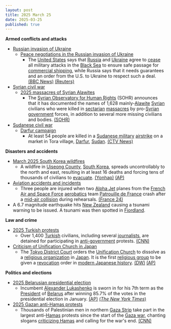 ```yaml
---
layout: post
title: 2025 March 25
date: 2025-03-25
published: true
---
```



**Armed conflicts and attacks**

* [Russian invasion of Ukraine](https://en.wikipedia.org/wiki/Russian_invasion_of_Ukraine "Russian invasion of Ukraine")
  + [Peace negotiations in the Russian invasion of Ukraine](https://en.wikipedia.org/wiki/Peace_negotiations_in_the_Russian_invasion_of_Ukraine "Peace negotiations in the Russian invasion of Ukraine")
    - The [United States](https://en.wikipedia.org/wiki/United_States "United States") says that [Russia](https://en.wikipedia.org/wiki/Russia "Russia") and [Ukraine](https://en.wikipedia.org/wiki/Ukraine "Ukraine") agree to [cease](https://en.wikipedia.org/wiki/Ceasefire "Ceasefire") all military attacks in the [Black Sea](https://en.wikipedia.org/wiki/Black_Sea "Black Sea") to ensure safe passage for [commercial shipping](https://en.wikipedia.org/wiki/Merchant_ship "Merchant ship"), while Russia says that it needs guarantees and an order from the U.S. to Ukraine to respect such a deal. [(BBC News)](https://www.bbc.co.uk/news/live/c4g7w7521w0t) [(Reuters)](https://www.reuters.com/world/europe/russia-us-are-studying-outcome-talks-ukraine-riyadh-kremlin-says-2025-03-25/)
* [Syrian civil war](https://en.wikipedia.org/wiki/Syrian_civil_war "Syrian civil war")
  + [2025 massacres of Syrian Alawites](https://en.wikipedia.org/wiki/2025_massacres_of_Syrian_Alawites "2025 massacres of Syrian Alawites")
    - The [Syrian Observatory for Human Rights](https://en.wikipedia.org/wiki/Syrian_Observatory_for_Human_Rights "Syrian Observatory for Human Rights") (SOHR) announces that it has documented the names of 1,628 mainly-[Alawite](https://en.wikipedia.org/wiki/Alawites "Alawites") [Syrian](https://en.wikipedia.org/wiki/Syrians "Syrians") civilians who were killed in [sectarian](https://en.wikipedia.org/wiki/Sectarianism_and_minorities_in_the_Syrian_civil_war "Sectarianism and minorities in the Syrian civil war") [massacres](https://en.wikipedia.org/wiki/Extrajudicial_killing "Extrajudicial killing") by pro-[Syrian government](https://en.wikipedia.org/wiki/Government_of_Syria "Government of Syria") forces, in addition to several more missing civilians and bodies. [(SOHR)](https://www.syriahr.com/%D8%A3%D8%B3%D8%A8%D9%88%D8%B9%D8%A7%D9%86-%D8%B9%D9%84%D9%89-%D8%B9%D9%85%D9%84-%D9%84%D8%AC%D9%86%D8%A9-%D8%AA%D9%82%D8%B5%D9%8A-%D8%A7%D9%84%D8%AD%D9%82%D8%A7%D8%A6%D9%82-%D8%A7%D9%84%D9%85%D8%B1/754412/)
* [Sudanese civil war](https://en.wikipedia.org/wiki/Sudanese_civil_war_%282023%E2%80%93present%29 "Sudanese civil war (2023–present)")
  + [Darfur campaign](https://en.wikipedia.org/wiki/Darfur_campaign_%282023%E2%80%93present%29 "Darfur campaign (2023–present)")
    - At least 54 people are killed in a [Sudanese military](https://en.wikipedia.org/wiki/Sudanese_Armed_Forces "Sudanese Armed Forces") [airstrike](https://en.wikipedia.org/wiki/Airstrike "Airstrike") on a market in Tora village, [Darfur](https://en.wikipedia.org/wiki/Darfur "Darfur"), [Sudan](https://en.wikipedia.org/wiki/Sudan "Sudan"). [(CTV News)](https://www.ctvnews.ca/world/article/sudan-aid-groups-say-54-killed-in-an-airstrike-blamed-on-the-military-in-darfur/)

**Disasters and accidents**

* [March 2025 South Korea wildfires](https://en.wikipedia.org/wiki/March_2025_South_Korea_wildfires "March 2025 South Korea wildfires")
  + A wildfire in [Uiseong County](https://en.wikipedia.org/wiki/Uiseong_County "Uiseong County"), [South Korea](https://en.wikipedia.org/wiki/South_Korea "South Korea"), spreads uncontrollably to the north and east, resulting in at least 16 deaths and forcing tens of thousands of civilians to [evacuate](https://en.wikipedia.org/wiki/Emergency_evacuation "Emergency evacuation"). [(Yonhap)](https://www.yna.co.kr/view/AKR20250325173500053) [(AP)](https://apnews.com/article/south-korea-wildfires-dry-winds-sancheong-2485c8d2af33d66d9e549e6945ef79e8)
* [Aviation accidents and incidents](https://en.wikipedia.org/wiki/Aviation_accidents_and_incidents "Aviation accidents and incidents")
  + Three people are injured when two [Alpha Jet](https://en.wikipedia.org/wiki/Alpha_Jet "Alpha Jet") planes from the [French Air and Space Force](https://en.wikipedia.org/wiki/French_Air_and_Space_Force "French Air and Space Force") [aerobatics](https://en.wikipedia.org/wiki/Aerobatics "Aerobatics") team [Patrouille de France](https://en.wikipedia.org/wiki/Patrouille_de_France "Patrouille de France") crash after a [mid-air collision](https://en.wikipedia.org/wiki/Mid-air_collision "Mid-air collision") during rehearsals. [(France 24)](https://www.france24.com/en/live-news/20250326-three-survive-mid-air-crash-of-french-air-force-acrobatics-team)
* A 6.7 magnitude earthquake hits [New Zealand](https://en.wikipedia.org/wiki/New_Zealand "New Zealand") causing a tsunami warning to be issued. A tsunami was then spotted in [Fiordland](https://en.wikipedia.org/wiki/Fiordland "Fiordland").

**Law and crime**

* [2025 Turkish protests](https://en.wikipedia.org/wiki/2025_Turkish_protests "2025 Turkish protests")
  + Over 1,400 [Turkish](https://en.wikipedia.org/wiki/Turkey "Turkey") civilians, including several [journalists](https://en.wikipedia.org/wiki/Mass_media_in_Turkey "Mass media in Turkey"), are detained for participating in [anti-government](https://en.wikipedia.org/wiki/Anti-Erdo%C4%9Fanism "Anti-Erdoğanism") protests. [(CNN)](https://www.cnn.com/2025/03/25/europe/turkey-protests-journalists-arrested-intl-latam/index.html)
* [Criticism of Unification Church in Japan](https://en.wikipedia.org/wiki/Criticism_of_Unification_Church_in_Japan "Criticism of Unification Church in Japan")
  + The [Tokyo District Court](https://en.wikipedia.org/wiki/Tokyo_District_Court "Tokyo District Court") orders the [Unification Church](https://en.wikipedia.org/wiki/Unification_Church "Unification Church") to dissolve as a [religious organization](https://en.wikipedia.org/wiki/Religious_organization "Religious organization") in [Japan](https://en.wikipedia.org/wiki/Japan "Japan"). It is the first [religious group](https://en.wikipedia.org/wiki/Religion_in_Japan "Religion in Japan") to be given a [revocation](https://en.wikipedia.org/wiki/Revocation "Revocation") order in [modern Japanese history](https://en.wikipedia.org/wiki/History_of_Japan#Modern_Japan "History of Japan"). [(DW)](https://www.dw.com/en/japan-court-orders-unification-church-dissolved/a-72025714) [(AP)](https://apnews.com/article/japan-unification-church-dissolution-d5e1fdf3cb671d6ffeb45d75620ef8b2)

**Politics and elections**

* [2025 Belarusian presidential election](https://en.wikipedia.org/wiki/2025_Belarusian_presidential_election "2025 Belarusian presidential election")
  + Incumbent [Alexander Lukashenko](https://en.wikipedia.org/wiki/Alexander_Lukashenko "Alexander Lukashenko") is sworn in for his 7th term as the [President](https://en.wikipedia.org/wiki/President_of_Belarus "President of Belarus") of [Belarus](https://en.wikipedia.org/wiki/Belarus "Belarus") after winning 85.7% of the votes in the presidential election in January. [(AP)](https://apnews.com/article/belarus-lukashenko-election-inauguration-crackdown-7b5d85b8400d678a19608f3054e63350) [(*The New York Times*)](https://www.nytimes.com/2025/01/25/world/europe/belarus-election-lukashenko.html)
* [2025 Gazan anti-Hamas protests](https://en.wikipedia.org/wiki/2025_Gazan_anti-Hamas_protests "2025 Gazan anti-Hamas protests")
  + Thousands of Palestinian men in northern [Gaza Strip](https://en.wikipedia.org/wiki/Gaza_Strip "Gaza Strip") take part in the largest anti-[Hamas](https://en.wikipedia.org/wiki/Hamas "Hamas") protests since the start of the [Gaza war](https://en.wikipedia.org/wiki/Gaza_war "Gaza war"), chanting slogans [criticizing Hamas](https://en.wikipedia.org/wiki/Criticism_of_Hamas "Criticism of Hamas") and calling for the war's end. [(CNN)](https://www.cnn.com/2025/03/25/middleeast/anti-hamas-protests-gaza-intl-latam/index.html)
